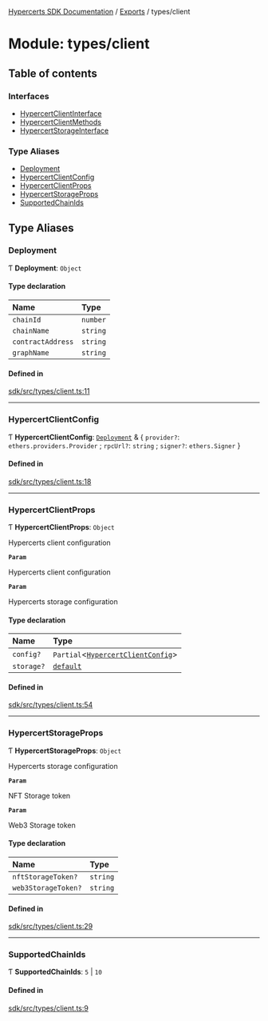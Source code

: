 [Hypercerts SDK Documentation](../README.md) / [Exports](../modules.md) / types/client

# Module: types/client

## Table of contents

### Interfaces

- [HypercertClientInterface](../interfaces/types_client.HypercertClientInterface.md)
- [HypercertClientMethods](../interfaces/types_client.HypercertClientMethods.md)
- [HypercertStorageInterface](../interfaces/types_client.HypercertStorageInterface.md)

### Type Aliases

- [Deployment](types_client.md#deployment)
- [HypercertClientConfig](types_client.md#hypercertclientconfig)
- [HypercertClientProps](types_client.md#hypercertclientprops)
- [HypercertStorageProps](types_client.md#hypercertstorageprops)
- [SupportedChainIds](types_client.md#supportedchainids)

## Type Aliases

### Deployment

Ƭ **Deployment**: `Object`

#### Type declaration

| Name              | Type     |
| :---------------- | :------- |
| `chainId`         | `number` |
| `chainName`       | `string` |
| `contractAddress` | `string` |
| `graphName`       | `string` |

#### Defined in

[sdk/src/types/client.ts:11](https://github.com/Network-Goods/hypercerts/blob/4e6c302/sdk/src/types/client.ts#L11)

---

### HypercertClientConfig

Ƭ **HypercertClientConfig**: [`Deployment`](types_client.md#deployment) & { `provider?`: `ethers.providers.Provider` ; `rpcUrl?`: `string` ; `signer?`: `ethers.Signer` }

#### Defined in

[sdk/src/types/client.ts:18](https://github.com/Network-Goods/hypercerts/blob/4e6c302/sdk/src/types/client.ts#L18)

---

### HypercertClientProps

Ƭ **HypercertClientProps**: `Object`

Hypercerts client configuration

**`Param`**

Hypercerts client configuration

**`Param`**

Hypercerts storage configuration

#### Type declaration

| Name       | Type                                                                         |
| :--------- | :--------------------------------------------------------------------------- |
| `config?`  | `Partial`<[`HypercertClientConfig`](types_client.md#hypercertclientconfig)\> |
| `storage?` | [`default`](../classes/storage.default.md)                                   |

#### Defined in

[sdk/src/types/client.ts:54](https://github.com/Network-Goods/hypercerts/blob/4e6c302/sdk/src/types/client.ts#L54)

---

### HypercertStorageProps

Ƭ **HypercertStorageProps**: `Object`

Hypercerts storage configuration

**`Param`**

NFT Storage token

**`Param`**

Web3 Storage token

#### Type declaration

| Name                | Type     |
| :------------------ | :------- |
| `nftStorageToken?`  | `string` |
| `web3StorageToken?` | `string` |

#### Defined in

[sdk/src/types/client.ts:29](https://github.com/Network-Goods/hypercerts/blob/4e6c302/sdk/src/types/client.ts#L29)

---

### SupportedChainIds

Ƭ **SupportedChainIds**: `5` \| `10`

#### Defined in

[sdk/src/types/client.ts:9](https://github.com/Network-Goods/hypercerts/blob/4e6c302/sdk/src/types/client.ts#L9)
